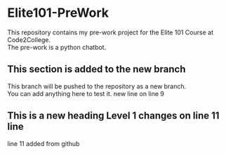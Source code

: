 # Elite101-PreWork
This repository contains my pre-work project for the Elite 101 Course at Code2College.<br/>
The pre-work is a python chatbot.<br/>

## This section is added to the new branch
This branch will be pushed to the repository as a new branch.<br/>
You can add anything here to test it.
new line on line 9

## This is a new heading Level 1 changes on line 11 line
line 11 added from github
